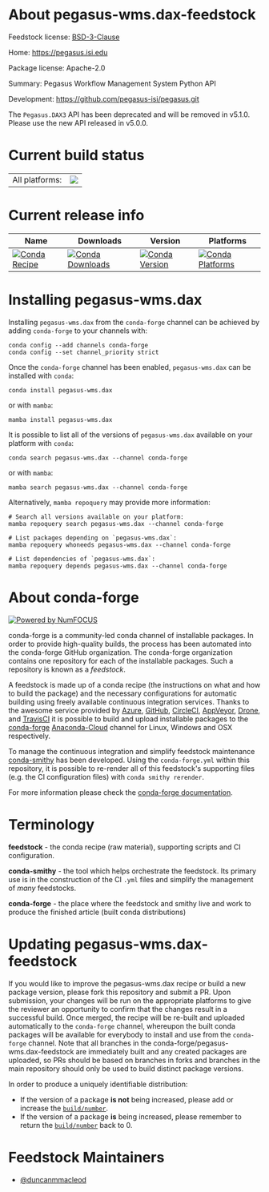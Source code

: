 About pegasus-wms.dax-feedstock
===============================

Feedstock license: [BSD-3-Clause](https://github.com/conda-forge/pegasus-wms.dax-feedstock/blob/main/LICENSE.txt)

Home: https://pegasus.isi.edu

Package license: Apache-2.0

Summary: Pegasus Workflow Management System Python API

Development: https://github.com/pegasus-isi/pegasus.git

The `Pegasus.DAX3` API has been deprecated and will be removed in v5.1.0.
Please use the new API released in v5.0.0.


Current build status
====================


<table><tr><td>All platforms:</td>
    <td>
      <a href="https://dev.azure.com/conda-forge/feedstock-builds/_build/latest?definitionId=11460&branchName=main">
        <img src="https://dev.azure.com/conda-forge/feedstock-builds/_apis/build/status/pegasus-wms.dax-feedstock?branchName=main">
      </a>
    </td>
  </tr>
</table>

Current release info
====================

| Name | Downloads | Version | Platforms |
| --- | --- | --- | --- |
| [![Conda Recipe](https://img.shields.io/badge/recipe-pegasus--wms.dax-green.svg)](https://anaconda.org/conda-forge/pegasus-wms.dax) | [![Conda Downloads](https://img.shields.io/conda/dn/conda-forge/pegasus-wms.dax.svg)](https://anaconda.org/conda-forge/pegasus-wms.dax) | [![Conda Version](https://img.shields.io/conda/vn/conda-forge/pegasus-wms.dax.svg)](https://anaconda.org/conda-forge/pegasus-wms.dax) | [![Conda Platforms](https://img.shields.io/conda/pn/conda-forge/pegasus-wms.dax.svg)](https://anaconda.org/conda-forge/pegasus-wms.dax) |

Installing pegasus-wms.dax
==========================

Installing `pegasus-wms.dax` from the `conda-forge` channel can be achieved by adding `conda-forge` to your channels with:

```
conda config --add channels conda-forge
conda config --set channel_priority strict
```

Once the `conda-forge` channel has been enabled, `pegasus-wms.dax` can be installed with `conda`:

```
conda install pegasus-wms.dax
```

or with `mamba`:

```
mamba install pegasus-wms.dax
```

It is possible to list all of the versions of `pegasus-wms.dax` available on your platform with `conda`:

```
conda search pegasus-wms.dax --channel conda-forge
```

or with `mamba`:

```
mamba search pegasus-wms.dax --channel conda-forge
```

Alternatively, `mamba repoquery` may provide more information:

```
# Search all versions available on your platform:
mamba repoquery search pegasus-wms.dax --channel conda-forge

# List packages depending on `pegasus-wms.dax`:
mamba repoquery whoneeds pegasus-wms.dax --channel conda-forge

# List dependencies of `pegasus-wms.dax`:
mamba repoquery depends pegasus-wms.dax --channel conda-forge
```


About conda-forge
=================

[![Powered by
NumFOCUS](https://img.shields.io/badge/powered%20by-NumFOCUS-orange.svg?style=flat&colorA=E1523D&colorB=007D8A)](https://numfocus.org)

conda-forge is a community-led conda channel of installable packages.
In order to provide high-quality builds, the process has been automated into the
conda-forge GitHub organization. The conda-forge organization contains one repository
for each of the installable packages. Such a repository is known as a *feedstock*.

A feedstock is made up of a conda recipe (the instructions on what and how to build
the package) and the necessary configurations for automatic building using freely
available continuous integration services. Thanks to the awesome service provided by
[Azure](https://azure.microsoft.com/en-us/services/devops/), [GitHub](https://github.com/),
[CircleCI](https://circleci.com/), [AppVeyor](https://www.appveyor.com/),
[Drone](https://cloud.drone.io/welcome), and [TravisCI](https://travis-ci.com/)
it is possible to build and upload installable packages to the
[conda-forge](https://anaconda.org/conda-forge) [Anaconda-Cloud](https://anaconda.org/)
channel for Linux, Windows and OSX respectively.

To manage the continuous integration and simplify feedstock maintenance
[conda-smithy](https://github.com/conda-forge/conda-smithy) has been developed.
Using the ``conda-forge.yml`` within this repository, it is possible to re-render all of
this feedstock's supporting files (e.g. the CI configuration files) with ``conda smithy rerender``.

For more information please check the [conda-forge documentation](https://conda-forge.org/docs/).

Terminology
===========

**feedstock** - the conda recipe (raw material), supporting scripts and CI configuration.

**conda-smithy** - the tool which helps orchestrate the feedstock.
                   Its primary use is in the construction of the CI ``.yml`` files
                   and simplify the management of *many* feedstocks.

**conda-forge** - the place where the feedstock and smithy live and work to
                  produce the finished article (built conda distributions)


Updating pegasus-wms.dax-feedstock
==================================

If you would like to improve the pegasus-wms.dax recipe or build a new
package version, please fork this repository and submit a PR. Upon submission,
your changes will be run on the appropriate platforms to give the reviewer an
opportunity to confirm that the changes result in a successful build. Once
merged, the recipe will be re-built and uploaded automatically to the
`conda-forge` channel, whereupon the built conda packages will be available for
everybody to install and use from the `conda-forge` channel.
Note that all branches in the conda-forge/pegasus-wms.dax-feedstock are
immediately built and any created packages are uploaded, so PRs should be based
on branches in forks and branches in the main repository should only be used to
build distinct package versions.

In order to produce a uniquely identifiable distribution:
 * If the version of a package **is not** being increased, please add or increase
   the [``build/number``](https://docs.conda.io/projects/conda-build/en/latest/resources/define-metadata.html#build-number-and-string).
 * If the version of a package **is** being increased, please remember to return
   the [``build/number``](https://docs.conda.io/projects/conda-build/en/latest/resources/define-metadata.html#build-number-and-string)
   back to 0.

Feedstock Maintainers
=====================

* [@duncanmmacleod](https://github.com/duncanmmacleod/)

